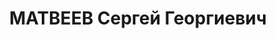 ---
title: МАТВЕЕВ Сергей Георгиевич
description: "Род. в 1901, г. Ленинград, русский, б/п. Проживал: г. Ростов-на-Дону,\
  \ Книжная ул., д. 107, кв. 21. Главный бухгалтер Строительно-квартирного отдела\
  \ Северо-Кавказского ВО \n  Арестован 15.05.1937. Обв. по ст. ст. 58-7-8-11 УК РСФСР.\
  \ Приговор: выездная сессия ВК ВС СССР в г. Ростов-на-Дону, 14.12.1937 – ВМН. Расстрелян\
  \ 14.12.1937, г.Ростов-на-Дону в"
---